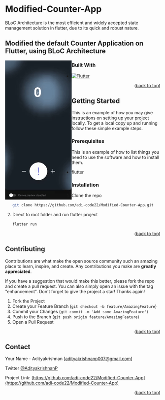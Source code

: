 # Modified-Counter-App
BLoC Architecture is the most efficient and widely accepted state management solution in flutter, due to its quick and robust nature.

## Modified the default Counter Application on Flutter, using BLoC Architecture

<img align="left" alt="GIF" src="https://github.com/adi-code22/Modified-Counter-App/blob/main/counter.gif?raw=true"/>

### Built With

* [![Flutter][Flutter]][Flutter-url]


<p align="right">(<a href="#top">back to top</a>)</p>



<!-- GETTING STARTED -->
## Getting Started

This is an example of how you may give instructions on setting up your project locally.
To get a local copy up and running follow these simple example steps.

### Prerequisites

This is an example of how to list things you need to use the software and how to install them.
* flutter

### Installation

1. Clone the repo
   ```sh
   git clone https://github.com/adi-code22/Modified-Counter-App.git
   ```
2. Direct to root folder and run flutter project
   ```sh
   flutter run
   ```


<p align="right">(<a href="#top">back to top</a>)</p>



<!-- CONTRIBUTING -->
## Contributing

Contributions are what make the open source community such an amazing place to learn, inspire, and create. Any contributions you make are **greatly appreciated**.

If you have a suggestion that would make this better, please fork the repo and create a pull request. You can also simply open an issue with the tag "enhancement".
Don't forget to give the project a star! Thanks again!

1. Fork the Project
2. Create your Feature Branch (`git checkout -b feature/AmazingFeature`)
3. Commit your Changes (`git commit -m 'Add some AmazingFeature'`)
4. Push to the Branch (`git push origin feature/AmazingFeature`)
5. Open a Pull Request

<p align="right">(<a href="#top">back to top</a>)</p>






<!-- CONTACT -->
## Contact

Your Name - Adityakrishnan [adityakrishnanp007@gmail.com]

Twitter [@AdityakrishnanP](https://twitter.com/AdityakrishnanP)

Project Link: [https://github.com/adi-code22/Modified-Counter-App](https://github.com/adi-code22/Modified-Counter-App)

<p align="right">(<a href="#top">back to top</a>)</p>



<!-- MARKDOWN LINKS & IMAGES -->
<!-- https://www.markdownguide.org/basic-syntax/#reference-style-links -->
[contributors-shield]: https://img.shields.io/github/contributors/adi-code22/Lyft-App.svg?style=for-the-badge
[contributors-url]: https://github.com/adi-code22/Lyft-App/graphs/contributors
[forks-shield]: https://img.shields.io/github/forks/adi-code22/Lyft-App.svg?style=for-the-badge
[forks-url]: https://github.com/adi-code22/Lyft-App/network/members
[stars-shield]: https://img.shields.io/github/stars/adi-code22/Lyft-App.svg?style=for-the-badge
[stars-url]: https://github.com/adi-code22/Lyft-App/stargazers
[issues-shield]: https://img.shields.io/github/issues/adi-code22/Lyft-App.svg?style=for-the-badge
[issues-url]: https://github.com/adi-code22/Lyft-App/issues
[license-shield]: https://img.shields.io/github/license/adi-code22/Lyft-App.svg?style=for-the-badge
[license-url]: https://github.com/adi-code22/Modified-Counter-App/blob/main/LICENSE.md
[linkedin-shield]: https://img.shields.io/badge/-LinkedIn-black.svg?style=for-the-badge&logo=linkedin&colorB=555
[linkedin-url]: https://www.linkedin.com/in/adityakrishnan007/
[product-screenshot]: assets/git_images/first.PNG
[solution]: assets/git_images/solution.PNG
[scan]: assets/git_images/scanMonument.PNG
[speak]: assets/git_images/speakNa.PNG
[card]: assets/git_images/trawell%2Bmarket.PNG
[locate]: assets/git_images/suggestplan%2Blocate.PNG
[Flutter]: https://img.shields.io/badge/Flutter-000000?style=for-the-badge&logo=flutter&logoColor=blue
[Flutter-url]: https://flutter.dev/
[React.js]: https://img.shields.io/badge/React-20232A?style=for-the-badge&logo=react&logoColor=61DAFB
[React-url]: https://reactjs.org/
[Blockchain]: https://img.shields.io/badge/Blockchain-35495E?style=for-the-badge&logo=ethereum&logoColor=white
[Blockchain-url]: https://www.tensorflow.org/
[NodeJS]: https://img.shields.io/badge/NodeJS-563D7C?style=for-the-badge&logo=nodedotjs&logoColor=green
[NodeJS-url]: https://nodejs.org/en/
[ExpressJS]: https://img.shields.io/badge/ExpressJS-4A4A55?style=for-the-badge&logo=express&logoColor=FF3E00
[ExpressJS-url]: https://expressjs.com/
[Laravel.com]: https://img.shields.io/badge/Laravel-FF2D20?style=for-the-badge&logo=laravel&logoColor=white
[Laravel-url]: https://laravel.com
[Bootstrap.com]: https://img.shields.io/badge/Bootstrap-563D7C?style=for-the-badge&logo=bootstrap&logoColor=white
[Bootstrap-url]: https://getbootstrap.com
